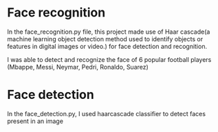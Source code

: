 # Face recognition

In the face_recognition.py file, this project made use of Haar cascade(a machine learning object detection method used to identify objects or features in digital images or video.) for face detection and recognition.

I was able to detect and recognize the face of 6 popular football players (Mbappe, Messi, Neymar, Pedri, Ronaldo, Suarez)

# Face detection

In the face_detection.py, I used haarcascade classifier to detect faces present in an image